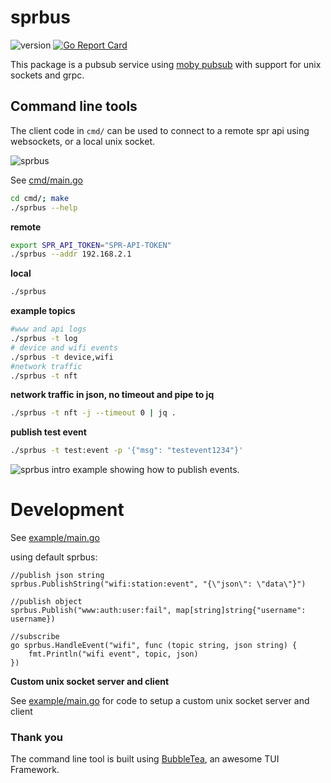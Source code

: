 # sprbus

![version](https://img.shields.io/github/v/tag/spr-networks/sprbus?sort=semver&label=version)
[![Go Report Card](https://goreportcard.com/badge/github.com/spr-networks/sprbus)](https://goreportcard.com/report/github.com/spr-networks/sprbus)

This package is a pubsub service using [moby pubsub](https://github.com/moby/pubsub) with support for unix sockets and grpc.

## Command line tools

The client code in `cmd/` can be used to connect to a remote spr api using websockets, or a local unix socket.

![sprbus](https://user-images.githubusercontent.com/37542945/232639810-7e17380c-42ea-480b-811e-cf5add04a0d2.gif)

See [cmd/main.go](https://github.com/spr-networks/sprbus/blob/main/cmd/main.go)

```sh
cd cmd/; make
./sprbus --help
```

**remote**

```sh
export SPR_API_TOKEN="SPR-API-TOKEN"
./sprbus --addr 192.168.2.1
```

**local**

```sh
./sprbus
```

**example topics**

```sh
#www and api logs
./sprbus -t log
# device and wifi events
./sprbus -t device,wifi
#network traffic
./sprbus -t nft
```

**network traffic in json, no timeout and pipe to jq**

```sh
./sprbus -t nft -j --timeout 0 | jq .
```

**publish test event**

```sh
./sprbus -t test:event -p '{"msg": "testevent1234"}'
```

![sprbus intro](https://user-images.githubusercontent.com/37542945/231619971-96b18ec8-36a9-4e36-bf37-0b0f1e982c7d.gif)
example showing how to publish events.

# Development

See [example/main.go](https://github.com/spr-networks/sprbus/blob/main/example/main.go)

using default sprbus:

```golang
//publish json string
sprbus.PublishString("wifi:station:event", "{\"json\": \"data\"}")

//publish object
sprbus.Publish("www:auth:user:fail", map[string]string{"username": username})

//subscribe
go sprbus.HandleEvent("wifi", func (topic string, json string) {
    fmt.Println("wifi event", topic, json)
})
```

**Custom unix socket server and client**

See [example/main.go](https://github.com/spr-networks/sprbus/blob/main/example/main.go) for code to setup a custom unix socket server and client

### Thank you

The command line tool is built using [BubbleTea](https://github.com/charmbracelet/bubbletea), an awesome TUI Framework.

